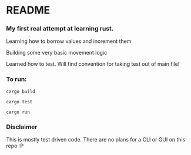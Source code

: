 # README

### My first real attempt at learning rust.

Learning how to borrow values and increment them

Building some very basic movement logic

Learned how to test. Will find convention for taking test out of main file!

### To run:

```cargo build```

```cargo test```

```cargo run```

### Disclaimer

This is mostly test driven code. There are no plans for a CLI or GUI on this repo :P
